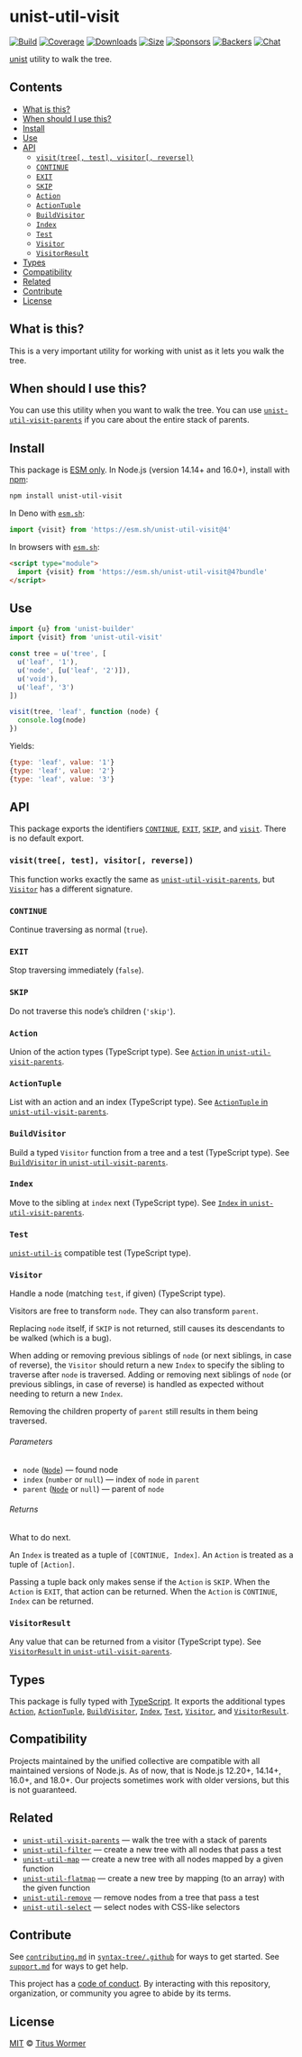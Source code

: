 # unist-util-visit

[![Build][build-badge]][build]
[![Coverage][coverage-badge]][coverage]
[![Downloads][downloads-badge]][downloads]
[![Size][size-badge]][size]
[![Sponsors][sponsors-badge]][collective]
[![Backers][backers-badge]][collective]
[![Chat][chat-badge]][chat]

[unist][] utility to walk the tree.

## Contents

*   [What is this?](#what-is-this)
*   [When should I use this?](#when-should-i-use-this)
*   [Install](#install)
*   [Use](#use)
*   [API](#api)
    *   [`visit(tree[, test], visitor[, reverse])`](#visittree-test-visitor-reverse)
    *   [`CONTINUE`](#continue)
    *   [`EXIT`](#exit)
    *   [`SKIP`](#skip)
    *   [`Action`](#action)
    *   [`ActionTuple`](#actiontuple)
    *   [`BuildVisitor`](#buildvisitor)
    *   [`Index`](#index)
    *   [`Test`](#test)
    *   [`Visitor`](#visitor)
    *   [`VisitorResult`](#visitorresult)
*   [Types](#types)
*   [Compatibility](#compatibility)
*   [Related](#related)
*   [Contribute](#contribute)
*   [License](#license)

## What is this?

This is a very important utility for working with unist as it lets you walk the
tree.

## When should I use this?

You can use this utility when you want to walk the tree.
You can use [`unist-util-visit-parents`][vp] if you care about the entire stack
of parents.

## Install

This package is [ESM only][esm].
In Node.js (version 14.14+ and 16.0+), install with [npm][]:

```sh
npm install unist-util-visit
```

In Deno with [`esm.sh`][esmsh]:

```js
import {visit} from 'https://esm.sh/unist-util-visit@4'
```

In browsers with [`esm.sh`][esmsh]:

```html
<script type="module">
  import {visit} from 'https://esm.sh/unist-util-visit@4?bundle'
</script>
```

## Use

```js
import {u} from 'unist-builder'
import {visit} from 'unist-util-visit'

const tree = u('tree', [
  u('leaf', '1'),
  u('node', [u('leaf', '2')]),
  u('void'),
  u('leaf', '3')
])

visit(tree, 'leaf', function (node) {
  console.log(node)
})
```

Yields:

```js
{type: 'leaf', value: '1'}
{type: 'leaf', value: '2'}
{type: 'leaf', value: '3'}
```

## API

This package exports the identifiers [`CONTINUE`][api-continue],
[`EXIT`][api-exit], [`SKIP`][api-skip], and [`visit`][api-visit].
There is no default export.

### `visit(tree[, test], visitor[, reverse])`

This function works exactly the same as [`unist-util-visit-parents`][vp],
but [`Visitor`][api-visitor] has a different signature.

### `CONTINUE`

Continue traversing as normal (`true`).

### `EXIT`

Stop traversing immediately (`false`).

### `SKIP`

Do not traverse this node’s children (`'skip'`).

### `Action`

Union of the action types (TypeScript type).
See [`Action` in `unist-util-visit-parents`][vp-action].

### `ActionTuple`

List with an action and an index (TypeScript type).
See [`ActionTuple` in `unist-util-visit-parents`][vp-actiontuple].

### `BuildVisitor`

Build a typed `Visitor` function from a tree and a test (TypeScript type).
See [`BuildVisitor` in `unist-util-visit-parents`][vp-buildvisitor].

### `Index`

Move to the sibling at `index` next (TypeScript type).
See [`Index` in `unist-util-visit-parents`][vp-index].

### `Test`

[`unist-util-is`][unist-util-is] compatible test (TypeScript type).

### `Visitor`

Handle a node (matching `test`, if given) (TypeScript type).

Visitors are free to transform `node`.
They can also transform `parent`.

Replacing `node` itself, if `SKIP` is not returned, still causes its
descendants to be walked (which is a bug).

When adding or removing previous siblings of `node` (or next siblings, in
case of reverse), the `Visitor` should return a new `Index` to specify the
sibling to traverse after `node` is traversed.
Adding or removing next siblings of `node` (or previous siblings, in case
of reverse) is handled as expected without needing to return a new `Index`.

Removing the children property of `parent` still results in them being
traversed.

###### Parameters

*   `node` ([`Node`][node])
    — found node
*   `index` (`number` or `null`)
    — index of `node` in `parent`
*   `parent` ([`Node`][node] or `null`)
    — parent of `node`

###### Returns

What to do next.

An `Index` is treated as a tuple of `[CONTINUE, Index]`.
An `Action` is treated as a tuple of `[Action]`.

Passing a tuple back only makes sense if the `Action` is `SKIP`.
When the `Action` is `EXIT`, that action can be returned.
When the `Action` is `CONTINUE`, `Index` can be returned.

### `VisitorResult`

Any value that can be returned from a visitor (TypeScript type).
See [`VisitorResult` in `unist-util-visit-parents`][vp-visitorresult].

## Types

This package is fully typed with [TypeScript][].
It exports the additional types [`Action`][api-action],
[`ActionTuple`][api-actiontuple], [`BuildVisitor`][api-buildvisitor],
[`Index`][api-index], [`Test`][api-test], [`Visitor`][api-visitor], and
[`VisitorResult`][api-visitorresult].

## Compatibility

Projects maintained by the unified collective are compatible with all maintained
versions of Node.js.
As of now, that is Node.js 12.20+, 14.14+, 16.0+, and 18.0+.
Our projects sometimes work with older versions, but this is not guaranteed.

## Related

*   [`unist-util-visit-parents`][vp]
    — walk the tree with a stack of parents
*   [`unist-util-filter`](https://github.com/syntax-tree/unist-util-filter)
    — create a new tree with all nodes that pass a test
*   [`unist-util-map`](https://github.com/syntax-tree/unist-util-map)
    — create a new tree with all nodes mapped by a given function
*   [`unist-util-flatmap`](https://gitlab.com/staltz/unist-util-flatmap)
    — create a new tree by mapping (to an array) with the given function
*   [`unist-util-remove`](https://github.com/syntax-tree/unist-util-remove)
    — remove nodes from a tree that pass a test
*   [`unist-util-select`](https://github.com/syntax-tree/unist-util-select)
    — select nodes with CSS-like selectors

## Contribute

See [`contributing.md`][contributing] in [`syntax-tree/.github`][health] for
ways to get started.
See [`support.md`][support] for ways to get help.

This project has a [code of conduct][coc].
By interacting with this repository, organization, or community you agree to
abide by its terms.

## License

[MIT][license] © [Titus Wormer][author]

<!-- Definition -->

[build-badge]: https://github.com/syntax-tree/unist-util-visit/workflows/main/badge.svg

[build]: https://github.com/syntax-tree/unist-util-visit/actions

[coverage-badge]: https://img.shields.io/codecov/c/github/syntax-tree/unist-util-visit.svg

[coverage]: https://codecov.io/github/syntax-tree/unist-util-visit

[downloads-badge]: https://img.shields.io/npm/dm/unist-util-visit.svg

[downloads]: https://www.npmjs.com/package/unist-util-visit

[size-badge]: https://img.shields.io/bundlephobia/minzip/unist-util-visit.svg

[size]: https://bundlephobia.com/result?p=unist-util-visit

[sponsors-badge]: https://opencollective.com/unified/sponsors/badge.svg

[backers-badge]: https://opencollective.com/unified/backers/badge.svg

[collective]: https://opencollective.com/unified

[chat-badge]: https://img.shields.io/badge/chat-discussions-success.svg

[chat]: https://github.com/syntax-tree/unist/discussions

[npm]: https://docs.npmjs.com/cli/install

[esm]: https://gist.github.com/sindresorhus/a39789f98801d908bbc7ff3ecc99d99c

[esmsh]: https://esm.sh

[typescript]: https://www.typescriptlang.org

[license]: license

[author]: https://wooorm.com

[health]: https://github.com/syntax-tree/.github

[contributing]: https://github.com/syntax-tree/.github/blob/main/contributing.md

[support]: https://github.com/syntax-tree/.github/blob/main/support.md

[coc]: https://github.com/syntax-tree/.github/blob/main/code-of-conduct.md

[unist]: https://github.com/syntax-tree/unist

[node]: https://github.com/syntax-tree/unist#nodes

[unist-util-is]: https://github.com/syntax-tree/unist-util-is

[vp]: https://github.com/syntax-tree/unist-util-visit-parents

[vp-action]: https://github.com/syntax-tree/unist-util-visit-parents#action

[vp-actiontuple]: https://github.com/syntax-tree/unist-util-visit-parents#actiontuple

[vp-buildvisitor]: https://github.com/syntax-tree/unist-util-visit-parents#buildvisitor

[vp-index]: https://github.com/syntax-tree/unist-util-visit-parents#index

[vp-visitorresult]: https://github.com/syntax-tree/unist-util-visit-parents#visitorresult

[api-visit]: #visittree-test-visitor-reverse

[api-continue]: #continue

[api-exit]: #exit

[api-skip]: #skip

[api-action]: #action

[api-actiontuple]: #actiontuple

[api-buildvisitor]: #buildvisitor

[api-index]: #index

[api-test]: #test

[api-visitor]: #visitor

[api-visitorresult]: #visitorresult
